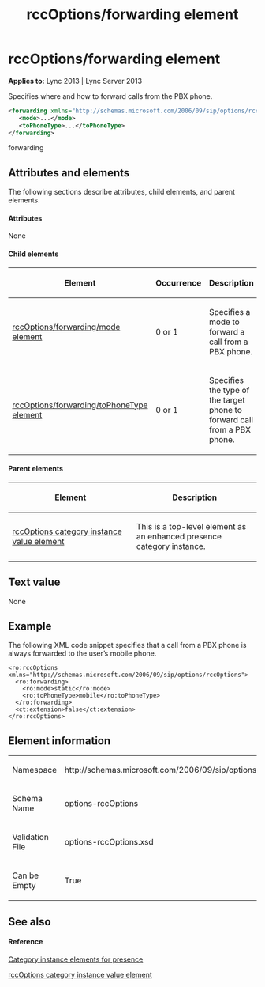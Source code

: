 ﻿---
title: rccOptions/forwarding element
TOCTitle: rccOptions/forwarding element
ms:assetid: 86b77dc3-f0c2-49a9-84cb-37213bc42ca8
ms:mtpsurl: https://msdn.microsoft.com/library/Dn454787(v=office.15)
ms:contentKeyID: 57093676
ms.date: 07/24/2014
mtps_version: v=office.15
dev_langs:
- xml
---

# rccOptions/forwarding element


**Applies to:** Lync 2013 | Lync Server 2013

Specifies where and how to forward calls from the PBX phone.

```xml
<forwarding xmlns="http://schemas.microsoft.com/2006/09/sip/options/rccOptions">
   <mode>...</mode>
   <toPhoneType>...</toPhoneType>
</forwarding>
```

forwarding

## Attributes and elements

The following sections describe attributes, child elements, and parent elements.

#### Attributes

None

#### Child elements

<table>
<colgroup>
<col style="width: 33%" />
<col style="width: 33%" />
<col style="width: 33%" />
</colgroup>
<thead>
<tr class="header">
<th><p>Element</p></th>
<th><p>Occurrence</p></th>
<th><p>Description</p></th>
</tr>
</thead>
<tbody>
<tr class="odd">
<td><p><a href="rccoptions-forwarding-mode-element.md">rccOptions/forwarding/mode element</a></p></td>
<td><p>0 or 1</p></td>
<td><p>Specifies a mode to forward a call from a PBX phone.</p></td>
</tr>
<tr class="even">
<td><p><a href="rccoptions-forwarding-tophonetype-element.md">rccOptions/forwarding/toPhoneType element</a></p></td>
<td><p>0 or 1</p></td>
<td><p>Specifies the type of the target phone to forward call from a PBX phone.</p></td>
</tr>
</tbody>
</table>


#### Parent elements

<table>
<colgroup>
<col style="width: 50%" />
<col style="width: 50%" />
</colgroup>
<thead>
<tr class="header">
<th><p>Element</p></th>
<th><p>Description</p></th>
</tr>
</thead>
<tbody>
<tr class="odd">
<td><p><a href="rccoptions-category-instance-value-element.md">rccOptions category instance value element</a></p></td>
<td><p>This is a top-level element as an enhanced presence category instance.</p></td>
</tr>
</tbody>
</table>


## Text value

None

## Example

The following XML code snippet specifies that a call from a PBX phone is always forwarded to the user’s mobile phone.

    <ro:rccOptions xmlns="http://schemas.microsoft.com/2006/09/sip/options/rccOptions">
      <ro:forwarding>
        <ro:mode>static</ro:mode>
        <ro:toPhoneType>mobile</ro:toPhoneType>
      </ro:forwarding>
      <ct:extension>false</ct:extension>
    </ro:rccOptions>

## Element information

<table>
<colgroup>
<col style="width: 50%" />
<col style="width: 50%" />
</colgroup>
<tbody>
<tr class="odd">
<td><p>Namespace</p></td>
<td><p>http://schemas.microsoft.com/2006/09/sip/options/rccOptions</p></td>
</tr>
<tr class="even">
<td><p>Schema Name</p></td>
<td><p>options-rccOptions</p></td>
</tr>
<tr class="odd">
<td><p>Validation File</p></td>
<td><p>options-rccOptions.xsd</p></td>
</tr>
<tr class="even">
<td><p>Can be Empty</p></td>
<td><p>True</p></td>
</tr>
</tbody>
</table>


## See also

#### Reference

[Category instance elements for presence](category-instance-elements-for-presence.md)

[rccOptions category instance value element](rccoptions-category-instance-value-element.md)

